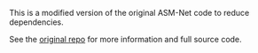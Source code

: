 This is a modified version of the original ASM-Net code to reduce dependencies.

See the [original repo](https://github.com/sakizuki/asm-net) for more information and full source code.
